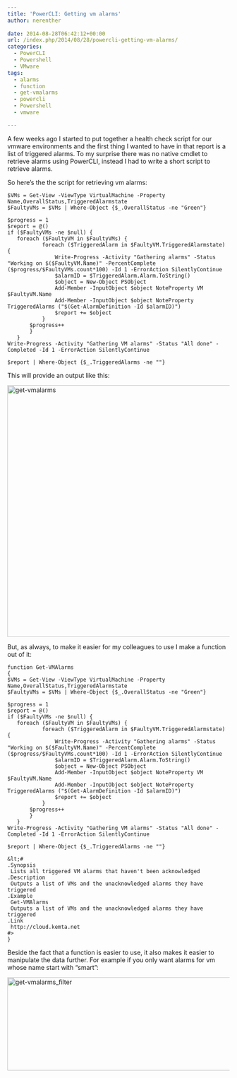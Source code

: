 ```yaml
---
title: 'PowerCLI: Getting vm alarms'
author: nerenther
 
date: 2014-08-28T06:42:12+00:00
url: /index.php/2014/08/28/powercli-getting-vm-alarms/
categories:
  - PowerCLI
  - Powershell
  - VMware
tags:
  - alarms
  - function
  - get-vmalarms
  - powercli
  - Powershell
  - vmware

---
```

A few weeks ago I started to put together a health check script for our vmware environments and the first thing I wanted to have in that report is a list of triggered alarms. To my surprise there was no native cmdlet to retrieve alarms using PowerCLI, instead I had to write a short script to retrieve alarms.

So here&#8217;s the the script for retrieving vm alarms:

 ```
$VMs = Get-View -ViewType VirtualMachine -Property Name,OverallStatus,TriggeredAlarmstate
$FaultyVMs = $VMs | Where-Object {$_.OverallStatus -ne "Green"}

$progress = 1
$report = @()
if ($FaultyVMs -ne $null) {
    foreach ($FaultyVM in $FaultyVMs) {
            foreach ($TriggeredAlarm in $FaultyVM.TriggeredAlarmstate) {
                Write-Progress -Activity "Gathering alarms" -Status "Working on $($FaultyVM.Name)" -PercentComplete ($progress/$FaultyVMs.count*100) -Id 1 -ErrorAction SilentlyContinue
                $alarmID = $TriggeredAlarm.Alarm.ToString()
                $object = New-Object PSObject
                Add-Member -InputObject $object NoteProperty VM $FaultyVM.Name
                Add-Member -InputObject $object NoteProperty TriggeredAlarms ("$(Get-AlarmDefinition -Id $alarmID)")
                $report += $object
            }
        $progress++
        }
    }
Write-Progress -Activity "Gathering VM alarms" -Status "All done" -Completed -Id 1 -ErrorAction SilentlyContinue

$report | Where-Object {$_.TriggeredAlarms -ne ""} 
```

This will provide an output like this:

[<img decoding="async" loading="lazy" class="aligncenter size-full wp-image-598" alt="get-vmalarms" src="http://cloud.kemta.net/wp-uploads/get-vmalarms.png" width="1234" height="570" />][1]

But, as always, to make it easier for my colleagues to use I make a function out of it:

 ```
function Get-VMAlarms
{
$VMs = Get-View -ViewType VirtualMachine -Property Name,OverallStatus,TriggeredAlarmstate
$FaultyVMs = $VMs | Where-Object {$_.OverallStatus -ne "Green"}

$progress = 1
$report = @()
if ($FaultyVMs -ne $null) {
    foreach ($FaultyVM in $FaultyVMs) {
            foreach ($TriggeredAlarm in $FaultyVM.TriggeredAlarmstate) {
                Write-Progress -Activity "Gathering alarms" -Status "Working on $($FaultyVM.Name)" -PercentComplete ($progress/$FaultyVMs.count*100) -Id 1 -ErrorAction SilentlyContinue
                $alarmID = $TriggeredAlarm.Alarm.ToString()
                $object = New-Object PSObject
                Add-Member -InputObject $object NoteProperty VM $FaultyVM.Name
                Add-Member -InputObject $object NoteProperty TriggeredAlarms ("$(Get-AlarmDefinition -Id $alarmID)")
                $report += $object
            }
        $progress++
        }
    }
Write-Progress -Activity "Gathering VM alarms" -Status "All done" -Completed -Id 1 -ErrorAction SilentlyContinue

$report | Where-Object {$_.TriggeredAlarms -ne ""}

&lt;#
 .Synopsis
  Lists all triggered VM alarms that haven't been acknowledged
 .Description
  Outputs a list of VMs and the unacknowledged alarms they have triggered
 .Example
  Get-VMAlarms
  Outputs a list of VMs and the unacknowledged alarms they have triggered
 .Link
  http://cloud.kemta.net
 #>
} 
```

Beside the fact that a function is easier to use, it also makes it easier to manipulate the data further. For example if you only want alarms for vm whose name start with &#8220;smart&#8221;:

[<img decoding="async" loading="lazy" class="aligncenter size-full wp-image-597" alt="get-vmalarms_filter" src="http://cloud.kemta.net/wp-uploads/get-vmalarms_filter.png" width="962" height="211" />][2]

 [1]: http://cloud.kemta.net/wp-uploads/get-vmalarms.png
 [2]: http://cloud.kemta.net/wp-uploads/get-vmalarms_filter.png